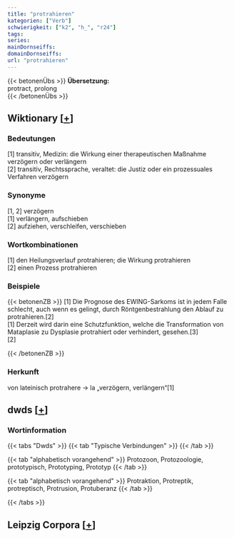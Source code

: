 ```yaml
---
title: "protrahieren"
kategorien: ["Verb"]
schwierigkeit: ["k2", "h_", "r24"]
tags:
series:
mainDornseiffs:
domainDornseiffs:
url: "protrahieren"
---
```


{{< betonenÜbs >}}
**Übersetzung:**  
protract, prolong  
{{< /betonenÜbs >}}

## Wiktionary [[+](https://de.wiktionary.org/wiki/protrahieren)]

### Bedeutungen
[1] transitiv, Medizin: die Wirkung einer therapeutischen Maßnahme verzögern oder verlängern  
[2] transitiv, Rechtssprache, veraltet: die Justiz oder ein prozessuales Verfahren verzögern  

### Synonyme
[1, 2] verzögern  
[1] verlängern, aufschieben  
[2] aufziehen, verschleifen, verschieben  

### Wortkombinationen
[1] den Heilungsverlauf protrahieren; die Wirkung protrahieren  
[2] einen Prozess protrahieren  

### Beispiele
{{< betonenZB >}}
[1] Die Prognose des EWING-Sarkoms ist in jedem Falle schlecht, auch wenn es gelingt, durch Röntgenbestrahlung den Ablauf zu protrahieren.[2]  
[1] Derzeit wird darin eine Schutzfunktion, welche die Transformation von Mataplasie zu Dysplasie protrahiert oder verhindert, gesehen.[3]  
[2]  

{{< /betonenZB >}}
### Herkunft
von lateinisch protrahere → la „verzögern, verlängern“[1]  



## dwds [[+](https://www.dwds.de/wb/protrahieren)]

### Wortinformation
{{< tabs "Dwds" >}}
{{< tab "Typische Verbindungen" >}}
{{< /tab >}}

{{< tab "alphabetisch vorangehend" >}}
Protozoon, Protozoologie, prototypisch, Prototyping, Prototyp
{{< /tab >}}

{{< tab "alphabetisch vorangehend" >}}
Protraktion, Protreptik, protreptisch, Protrusion, Protuberanz
{{< /tab >}}

{{< /tabs >}}

## Leipzig Corpora [[+](https://corpora.uni-leipzig.de/en/res?word=protrahieren&corpusId=deu_newscrawl-public_2018)]


